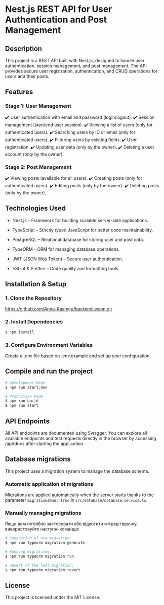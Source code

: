 # Nest.js REST API for User Authentication and Post Management

## Description

This project is a REST API built with Nest.js, designed to handle user authentication, session management, and post management. The API provides secure user registration, authentication, and CRUD operations for users and their posts.

## Features

### Stage 1: User Management

✔️ User authentication with email and password (login/logout).
✔️ Session management (start/end user session).
✔️ Viewing a list of users (only for authenticated users).
✔️ Searching users by ID or email (only for authenticated users).
✔️ Filtering users by existing fields.
✔️ User registration.
✔️ Updating user data (only by the owner).
✔️ Deleting a user account (only by the owner).

### Stage 2: Post Management

✔️ Viewing posts (available for all users).
✔️ Creating posts (only for authenticated users).
✔️ Editing posts (only by the owner).
✔️ Deleting posts (only by the owner).

## Technologies Used

- Nest.js – Framework for building scalable server-side applications.

- TypeScript – Strictly typed JavaScript for better code maintainability.

- PostgreSQL – Relational database for storing user and post data.

- TypeORM – ORM for managing database operations.

- JWT (JSON Web Token) – Secure user authentication.

- ESLint & Prettier – Code quality and formatting tools.


## Installation & Setup

### 1. Clone the Repository

https://github.com/Anna-Kashyra/backend-exam.git

### 2. Install Dependencies

```bash
$ npm install
```

### 3. Configure Environment Variables
Create a .env file based on .env.example and set up your configuration.

## Compile and run the project

```bash
# Development Mode
$ npm run start:dev

# Production Mode
$ npm run build
$ npm run start
```

## API Endpoints

All API endpoints are documented using Swagger. You can explore all available endpoints and test requests directly in the browser by accessing /api/docs after starting the application.

## Database migrations

This project uses a migration system to manage the database schema.

### Automatic application of migrations

Migrations are applied automatically when the server starts thanks to the parameter `migrationsRun: true`  in `src/database/database.service.ts`.

### Manually managing migrations

Якщо вам потрібно застосувати або відкотити міграції вручну, використовуйте наступні команди:

```bash
# Generation of new migration:
$ npm run typeorm migration:generate

# Running migrations:
$ npm run typeorm migration:run

# Revert of the last migration:
$ npm run typeorm migration:revert
```

## License 

This project is licensed under the MIT License.

